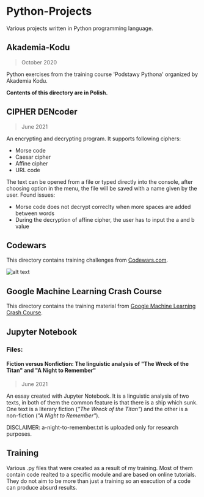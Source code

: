 # Python-Projects
Various projects written in Python programming language.

## Akademia-Kodu
>October 2020

Python exercises from the training course 'Podstawy Pythona' organized by Akademia Kodu.

**Contents of this directory are in Polish.**

## CIPHER DENcoder
>June 2021

An encrypting and decrypting program. It supports following ciphers:
* Morse code
* Caesar cipher
* Affine cipher
* URL code

The text can be opened from a file or typed directly into the console, after choosing option in the menu, the file will be saved with a name given by the user.
Found issues:
* Morse code does not decrypt correclty when more spaces are added between words
* During the decryption of affine cipher, the user has to input the a and b value

## Codewars

This directory contains training challenges from [Codewars.com](https://www.codewars.com/users/PauPie74).

![alt text](https://www.codewars.com/users/PauPie74/badges/small "Codewars Badge")

## Google Machine Learning Crash Course

This directory contains the training material from [Google Machine Learning Crash Course](https://developers.google.com/machine-learning/crash-course).

## Jupyter Notebook

### Files:
#### Fiction versus Nonfiction: The linguistic analysis of "The Wreck of the Titan" and "A Night to Remember"
> June 2021

An essay created with Jupyter Notebook. It is a linguistic analysis of two texts, in both of them the common feature is that there is a ship which sunk.
One text is a literary fiction (*"The Wreck of the Titan"*) and the other is a non-fiction (*"A Night to Remember"*).

DISCLAIMER: a-night-to-remember.txt is uploaded only for research purposes.

## Training

Various .py files that were created as a result of my training. Most of them contain code realted to a specific module and are based on online tutorials. They do not aim to be more than just a training so an execution of a code can produce absurd results.
